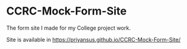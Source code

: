 # CCRC-Mock-Form-Site
The form site I made for my College project work.

Site is available in https://priyansus.github.io/CCRC-Mock-Form-Site/
